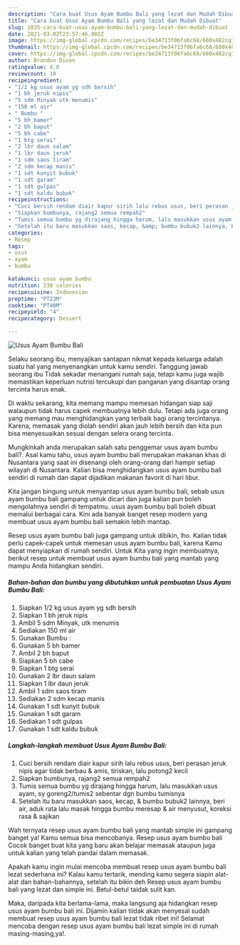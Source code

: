 ```yaml
---
description: "Cara buat Usus Ayam Bumbu Bali yang lezat dan Mudah Dibuat"
title: "Cara buat Usus Ayam Bumbu Bali yang lezat dan Mudah Dibuat"
slug: 1035-cara-buat-usus-ayam-bumbu-bali-yang-lezat-dan-mudah-dibuat
date: 2021-03-02T23:57:46.002Z
image: https://img-global.cpcdn.com/recipes/be34713f06fa6c68/680x482cq70/usus-ayam-bumbu-bali-foto-resep-utama.jpg
thumbnail: https://img-global.cpcdn.com/recipes/be34713f06fa6c68/680x482cq70/usus-ayam-bumbu-bali-foto-resep-utama.jpg
cover: https://img-global.cpcdn.com/recipes/be34713f06fa6c68/680x482cq70/usus-ayam-bumbu-bali-foto-resep-utama.jpg
author: Brandon Dixon
ratingvalue: 4.8
reviewcount: 10
recipeingredient:
- "1/2 kg usus ayam yg sdh bersih"
- "1 bh jeruk nipis"
- "5 sdm Minyak utk menumis"
- "150 ml air"
- " Bumbu "
- "5 bh bamer"
- "2 bh baput"
- "5 bh cabe"
- "1 btg serai"
- "2 lbr daun salam"
- "1 lbr daun jeruk"
- "1 sdm saos tiram"
- "2 sdm kecap manis"
- "1 sdt kunyit bubuk"
- "1 sdt garam"
- "1 sdt gulpas"
- "1 sdt kaldu bubuk"
recipeinstructions:
- "Cuci bersih rendam diair kapur sirih lalu rebus usus, beri perasan jeruk nipis agar tidak berbau &amp; amis, tiriskan, lalu potong2 kecil"
- "Siapkan bumbunya, rajang2 semua rempah2"
- "Tumis semua bumbu yg dirajang hingga harum, lalu masukkan usus ayam, sy goreng2/tumis2 sebentar dgn bumbu tumisnya"
- "Setelah itu baru masukkan saos, kecap, &amp; bumbu bubuk2 lainnya, beri air, aduk rata lalu masak hingga bumbu meresap &amp; air menyusut, koreksi rasa &amp; sajikan"
categories:
- Resep
tags:
- usus
- ayam
- bumbu

katakunci: usus ayam bumbu 
nutrition: 238 calories
recipecuisine: Indonesian
preptime: "PT23M"
cooktime: "PT40M"
recipeyield: "4"
recipecategory: Dessert

---
```



![Usus Ayam Bumbu Bali](https://img-global.cpcdn.com/recipes/be34713f06fa6c68/680x482cq70/usus-ayam-bumbu-bali-foto-resep-utama.jpg)

Selaku seorang ibu, menyajikan santapan nikmat kepada keluarga adalah suatu hal yang menyenangkan untuk kamu sendiri. Tanggung jawab seorang ibu Tidak sekadar menangani rumah saja, tetapi kamu juga wajib memastikan keperluan nutrisi tercukupi dan panganan yang disantap orang tercinta harus enak.

Di waktu  sekarang, kita memang mampu memesan hidangan siap saji walaupun tidak harus capek membuatnya lebih dulu. Tetapi ada juga orang yang memang mau menghidangkan yang terbaik bagi orang tercintanya. Karena, memasak yang diolah sendiri akan jauh lebih bersih dan kita pun bisa menyesuaikan sesuai dengan selera orang tercinta. 



Mungkinkah anda merupakan salah satu penggemar usus ayam bumbu bali?. Asal kamu tahu, usus ayam bumbu bali merupakan makanan khas di Nusantara yang saat ini disenangi oleh orang-orang dari hampir setiap wilayah di Nusantara. Kalian bisa menghidangkan usus ayam bumbu bali sendiri di rumah dan dapat dijadikan makanan favorit di hari libur.

Kita jangan bingung untuk menyantap usus ayam bumbu bali, sebab usus ayam bumbu bali gampang untuk dicari dan juga kalian pun boleh mengolahnya sendiri di tempatmu. usus ayam bumbu bali boleh dibuat memalui berbagai cara. Kini ada banyak banget resep modern yang membuat usus ayam bumbu bali semakin lebih mantap.

Resep usus ayam bumbu bali juga gampang untuk dibikin, lho. Kalian tidak perlu capek-capek untuk memesan usus ayam bumbu bali, karena Kamu dapat menyiapkan di rumah sendiri. Untuk Kita yang ingin membuatnya, berikut resep untuk membuat usus ayam bumbu bali yang mantab yang mampu Anda hidangkan sendiri.

<!--inarticleads1-->

##### Bahan-bahan dan bumbu yang dibutuhkan untuk pembuatan Usus Ayam Bumbu Bali:

1. Siapkan 1/2 kg usus ayam yg sdh bersih
1. Siapkan 1 bh jeruk nipis
1. Ambil 5 sdm Minyak, utk menumis
1. Sediakan 150 ml air
1. Gunakan  Bumbu :
1. Gunakan 5 bh bamer
1. Ambil 2 bh baput
1. Siapkan 5 bh cabe
1. Siapkan 1 btg serai
1. Gunakan 2 lbr daun salam
1. Siapkan 1 lbr daun jeruk
1. Ambil 1 sdm saos tiram
1. Sediakan 2 sdm kecap manis
1. Gunakan 1 sdt kunyit bubuk
1. Gunakan 1 sdt garam
1. Sediakan 1 sdt gulpas
1. Gunakan 1 sdt kaldu bubuk




<!--inarticleads2-->

##### Langkah-langkah membuat Usus Ayam Bumbu Bali:

1. Cuci bersih rendam diair kapur sirih lalu rebus usus, beri perasan jeruk nipis agar tidak berbau &amp; amis, tiriskan, lalu potong2 kecil
1. Siapkan bumbunya, rajang2 semua rempah2
1. Tumis semua bumbu yg dirajang hingga harum, lalu masukkan usus ayam, sy goreng2/tumis2 sebentar dgn bumbu tumisnya
1. Setelah itu baru masukkan saos, kecap, &amp; bumbu bubuk2 lainnya, beri air, aduk rata lalu masak hingga bumbu meresap &amp; air menyusut, koreksi rasa &amp; sajikan




Wah ternyata resep usus ayam bumbu bali yang mantab simple ini gampang banget ya! Kamu semua bisa mencobanya. Resep usus ayam bumbu bali Cocok banget buat kita yang baru akan belajar memasak ataupun juga untuk kalian yang telah pandai dalam memasak.

Apakah kamu ingin mulai mencoba membuat resep usus ayam bumbu bali lezat sederhana ini? Kalau kamu tertarik, mending kamu segera siapin alat-alat dan bahan-bahannya, setelah itu bikin deh Resep usus ayam bumbu bali yang lezat dan simple ini. Betul-betul taidak sulit kan. 

Maka, daripada kita berlama-lama, maka langsung aja hidangkan resep usus ayam bumbu bali ini. Dijamin kalian tiidak akan menyesal sudah membuat resep usus ayam bumbu bali lezat tidak ribet ini! Selamat mencoba dengan resep usus ayam bumbu bali lezat simple ini di rumah masing-masing,ya!.

